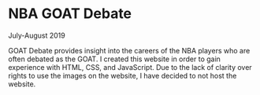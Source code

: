 # NBA GOAT Debate
July-August 2019

GOAT Debate provides insight into the careers of the NBA players who are often debated as the GOAT. I created this website in order to gain experience with HTML, CSS, and JavaScript. Due to the lack of clarity over rights to use the images on the website, I have decided to not host the website.
